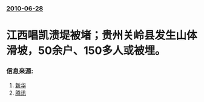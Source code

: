 ### [2010-06-28](/news/2010/06/28/index.md)

##### 
#  江西唱凯溃堤被堵；贵州关岭县发生山体滑坡，50余户、150多人或被埋。




### 信息来源:

1. [新华](https://web.archive.org/web/20100701210405/http://news.163.com/10/0628/17/6A9I8ORD000146BC.html)
2. [腾讯](http://view.news.qq.com/zt2010/breach/index.htm)
